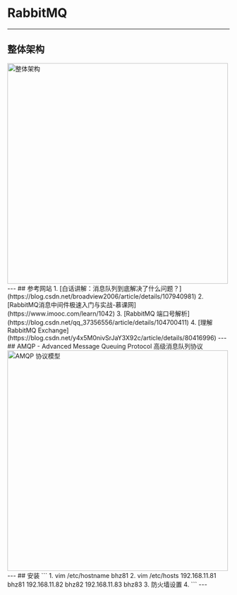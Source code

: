 # RabbitMQ

---
## 整体架构
<img alt="整体架构" src="https://img1.mukewang.com/6077b3da0001049719201080.jpg" width="500"/>  
---
## 参考网站
1. [白话讲解：消息队列到底解决了什么问题？](https://blog.csdn.net/broadview2006/article/details/107940981)
2. [RabbitMQ消息中间件极速入门与实战-慕课网](https://www.imooc.com/learn/1042)
3. [RabbitMQ 端口号解析](https://blog.csdn.net/qq_37356556/article/details/104700411)
4. [理解 RabbitMQ Exchange](https://blog.csdn.net/y4x5M0nivSrJaY3X92c/article/details/80416996)
---
## AMQP
- Advanced Message Queuing Protocol 高级消息队列协议  
<img alt="AMQP 协议模型" src="https://img.mukewang.com/606f4d220001240219201080.jpg" width="500"/>  
---
## 安装
```
1. vim /etc/hostname
    bhz81
2. vim /etc/hosts
    192.168.11.81 bhz81
    192.168.11.82 bhz82
    192.168.11.83 bhz83
3. 防火墙设置
4. 
```
---